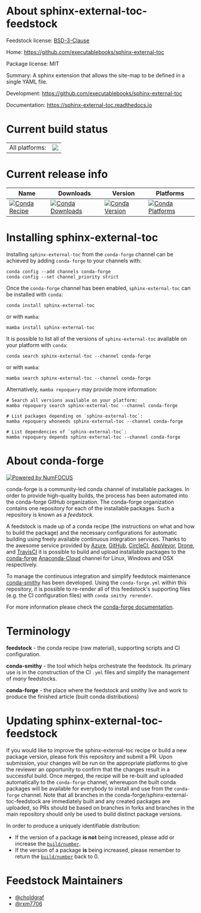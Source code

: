 About sphinx-external-toc-feedstock
===================================

Feedstock license: [BSD-3-Clause](https://github.com/conda-forge/sphinx-external-toc-feedstock/blob/main/LICENSE.txt)

Home: https://github.com/executablebooks/sphinx-external-toc

Package license: MIT

Summary: A sphinx extension that allows the site-map to be defined in a single YAML file.

Development: https://github.com/executablebooks/sphinx-external-toc

Documentation: https://sphinx-external-toc.readthedocs.io

Current build status
====================


<table><tr><td>All platforms:</td>
    <td>
      <a href="https://dev.azure.com/conda-forge/feedstock-builds/_build/latest?definitionId=12578&branchName=main">
        <img src="https://dev.azure.com/conda-forge/feedstock-builds/_apis/build/status/sphinx-external-toc-feedstock?branchName=main">
      </a>
    </td>
  </tr>
</table>

Current release info
====================

| Name | Downloads | Version | Platforms |
| --- | --- | --- | --- |
| [![Conda Recipe](https://img.shields.io/badge/recipe-sphinx--external--toc-green.svg)](https://anaconda.org/conda-forge/sphinx-external-toc) | [![Conda Downloads](https://img.shields.io/conda/dn/conda-forge/sphinx-external-toc.svg)](https://anaconda.org/conda-forge/sphinx-external-toc) | [![Conda Version](https://img.shields.io/conda/vn/conda-forge/sphinx-external-toc.svg)](https://anaconda.org/conda-forge/sphinx-external-toc) | [![Conda Platforms](https://img.shields.io/conda/pn/conda-forge/sphinx-external-toc.svg)](https://anaconda.org/conda-forge/sphinx-external-toc) |

Installing sphinx-external-toc
==============================

Installing `sphinx-external-toc` from the `conda-forge` channel can be achieved by adding `conda-forge` to your channels with:

```
conda config --add channels conda-forge
conda config --set channel_priority strict
```

Once the `conda-forge` channel has been enabled, `sphinx-external-toc` can be installed with `conda`:

```
conda install sphinx-external-toc
```

or with `mamba`:

```
mamba install sphinx-external-toc
```

It is possible to list all of the versions of `sphinx-external-toc` available on your platform with `conda`:

```
conda search sphinx-external-toc --channel conda-forge
```

or with `mamba`:

```
mamba search sphinx-external-toc --channel conda-forge
```

Alternatively, `mamba repoquery` may provide more information:

```
# Search all versions available on your platform:
mamba repoquery search sphinx-external-toc --channel conda-forge

# List packages depending on `sphinx-external-toc`:
mamba repoquery whoneeds sphinx-external-toc --channel conda-forge

# List dependencies of `sphinx-external-toc`:
mamba repoquery depends sphinx-external-toc --channel conda-forge
```


About conda-forge
=================

[![Powered by
NumFOCUS](https://img.shields.io/badge/powered%20by-NumFOCUS-orange.svg?style=flat&colorA=E1523D&colorB=007D8A)](https://numfocus.org)

conda-forge is a community-led conda channel of installable packages.
In order to provide high-quality builds, the process has been automated into the
conda-forge GitHub organization. The conda-forge organization contains one repository
for each of the installable packages. Such a repository is known as a *feedstock*.

A feedstock is made up of a conda recipe (the instructions on what and how to build
the package) and the necessary configurations for automatic building using freely
available continuous integration services. Thanks to the awesome service provided by
[Azure](https://azure.microsoft.com/en-us/services/devops/), [GitHub](https://github.com/),
[CircleCI](https://circleci.com/), [AppVeyor](https://www.appveyor.com/),
[Drone](https://cloud.drone.io/welcome), and [TravisCI](https://travis-ci.com/)
it is possible to build and upload installable packages to the
[conda-forge](https://anaconda.org/conda-forge) [Anaconda-Cloud](https://anaconda.org/)
channel for Linux, Windows and OSX respectively.

To manage the continuous integration and simplify feedstock maintenance
[conda-smithy](https://github.com/conda-forge/conda-smithy) has been developed.
Using the ``conda-forge.yml`` within this repository, it is possible to re-render all of
this feedstock's supporting files (e.g. the CI configuration files) with ``conda smithy rerender``.

For more information please check the [conda-forge documentation](https://conda-forge.org/docs/).

Terminology
===========

**feedstock** - the conda recipe (raw material), supporting scripts and CI configuration.

**conda-smithy** - the tool which helps orchestrate the feedstock.
                   Its primary use is in the construction of the CI ``.yml`` files
                   and simplify the management of *many* feedstocks.

**conda-forge** - the place where the feedstock and smithy live and work to
                  produce the finished article (built conda distributions)


Updating sphinx-external-toc-feedstock
======================================

If you would like to improve the sphinx-external-toc recipe or build a new
package version, please fork this repository and submit a PR. Upon submission,
your changes will be run on the appropriate platforms to give the reviewer an
opportunity to confirm that the changes result in a successful build. Once
merged, the recipe will be re-built and uploaded automatically to the
`conda-forge` channel, whereupon the built conda packages will be available for
everybody to install and use from the `conda-forge` channel.
Note that all branches in the conda-forge/sphinx-external-toc-feedstock are
immediately built and any created packages are uploaded, so PRs should be based
on branches in forks and branches in the main repository should only be used to
build distinct package versions.

In order to produce a uniquely identifiable distribution:
 * If the version of a package **is not** being increased, please add or increase
   the [``build/number``](https://docs.conda.io/projects/conda-build/en/latest/resources/define-metadata.html#build-number-and-string).
 * If the version of a package **is** being increased, please remember to return
   the [``build/number``](https://docs.conda.io/projects/conda-build/en/latest/resources/define-metadata.html#build-number-and-string)
   back to 0.

Feedstock Maintainers
=====================

* [@choldgraf](https://github.com/choldgraf/)
* [@rxm7706](https://github.com/rxm7706/)

